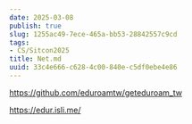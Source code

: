 ```yaml
---
date: 2025-03-08
publish: true
slug: 1255ac49-7ece-465a-bb53-28842557c9cd
tags:
- CS/Sitcon2025
title: Net.md
uuid: 33c4e666-c628-4c00-840e-c5df0ebe4e86
---
```

https://github.com/eduroamtw/geteduroam_tw

https://edur.isli.me/
